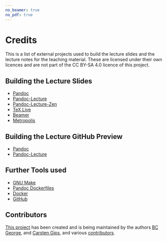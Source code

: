 ```yaml
---
no_beamer: true
no_pdf: true
---
```


# Credits

This is a list of external projects used to build the lecture slides and the lecture notes for the teaching material.
These are licensed under their own licences and are not part of the CC BY-SA 4.0 licence of this project.

## Building the Lecture Slides

-   [Pandoc](https://github.com/jgm/pandoc)
-   [Pandoc-Lecture](https://github.com/cagix/pandoc-lecture)
-   [Pandoc-Lecture-Zen](https://github.com/cagix/pandoc-lecture-zen)
-   [TeX Live](http://tug.org/texlive/)
-   [Beamer](https://github.com/josephwright/beamer)
-   [Metropolis](https://github.com/matze/mtheme)

## Building the Lecture GitHub Preview

-   [Pandoc](https://github.com/jgm/pandoc)
-   [Pandoc-Lecture](https://github.com/cagix/pandoc-lecture)

## Further Tools used

-   [GNU Make](https://www.gnu.org/software/make/)
-   [Pandoc Dockerfiles](https://github.com/pandoc/dockerfiles)
-   [Docker](https://www.docker.com/)
-   [GitHub](https://github.com/)

## Contributors

[This project](https://github.com/Compiler-CampusMinden/CB-Vorlesung-Bachelor) has been created and is being maintained
by the authors [BC George](https://github.com/bcg7), and [Carsten Gips](https://github.com/cagix), and various
[contributors](https://github.com/Compiler-CampusMinden/CB-Vorlesung-Bachelor/graphs/contributors).
